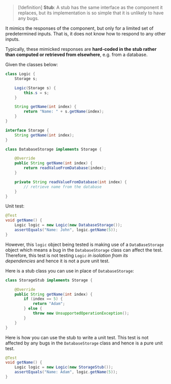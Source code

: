 >[!definition]
>**Stub**: A stub has the same interface as the component it replaces, but its implementation is so simple that it is unlikely to have any bugs. 

It mimics the responses of the component, but only for a limited set of predetermined inputs. That is, it does not know how to respond to any other inputs. 

Typically, these mimicked responses are **hard-coded in the stub rather than computed or retrieved from elsewhere**, e.g. from a database.

Given the classes below:

```Java
class Logic {
    Storage s;

    Logic(Storage s) {
        this.s = s;
    }

    String getName(int index) {
        return "Name: " + s.getName(index);
    }
}
```

```Java
interface Storage {
    String getName(int index);
}
```

```Java
class DatabaseStorage implements Storage {

    @Override
    public String getName(int index) {
        return readValueFromDatabase(index);
    }

    private String readValueFromDatabase(int index) {
        // retrieve name from the database
    }
}
```

Unit test:

```Java
@Test
void getName() {
    Logic logic = new Logic(new DatabaseStorage());
    assertEquals("Name: John", logic.getName(5));
}
```

However, this `logic` object being tested is making use of a `DataBaseStorage` object which means a bug in the `DatabaseStorage` class can affect the test. Therefore, this test is not testing `Logic` _in isolation from its dependencies_ and hence it is not a pure unit test.

Here is a stub class you can use in place of `DatabaseStorage`:

```Java
class StorageStub implements Storage {

    @Override
    public String getName(int index) {
        if (index == 5) {
            return "Adam";
        } else {
            throw new UnsupportedOperationException();
        }
    }
}
```

Here is how you can use the stub to write a unit test. This test is not affected by any bugs in the `DatabaseStorage` class and hence is a pure unit test.

```Java
@Test
void getName() {
    Logic logic = new Logic(new StorageStub());
    assertEquals("Name: Adam", logic.getName(5));
}
```
